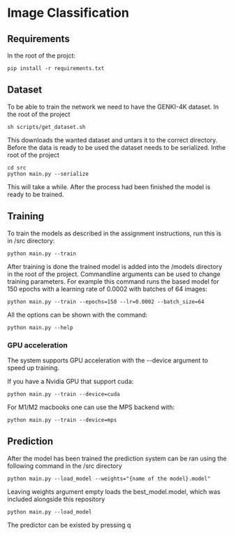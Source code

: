 # Image Classification

## Requirements

In the root of the projct:
``` shell
pip install -r requirements.txt
```

## Dataset
To be able to train the network we need to have the GENKI-4K dataset.
In the root of the project

``` shell
sh scripts/get_dataset.sh
```
This downloads the wanted dataset and untars it to the correct directory. Before the data is ready to be used the dataset needs to be serialized.
Inthe root of the project

``` shell
cd src
python main.py --serialize
```
This will take a while. After the process had been finished the model is ready to be trained.

## Training
To train the models as described in the assignment instructions, run this is in /src directory:

``` shell
python main.py --train
```

After training is done the trained model is added into the /models directory in the root of the project. Commandline arguments can be used to change training parameters. For example this command runs the based model for 150 epochs with a learning rate of 0.0002 with batches of 64 images: 

``` shell
python main.py --train --epochs=150 --lr=0.0002 --batch_size=64 
```

All the options can be shown with the command:

``` shell
python main.py --help
```

### GPU acceleration
The system supports GPU acceleration with the --device argument to speed up training.

If you have a Nvidia GPU that support cuda:
``` shell
python main.py --train --device=cuda
```

For M1/M2 macbooks one can use the MPS backend with:
``` shell
python main.py --train --device=mps
```

## Prediction
After the model has been trained the prediction system can be ran using the following command in the /src directory

``` shell
python main.py --load_model --weights="{name of the model}.model"
```

Leaving weights argument empty loads the best_model.model, which was included alongside this repository
``` shell
python main.py --load_model
```

The predictor can be existed by pressing q
